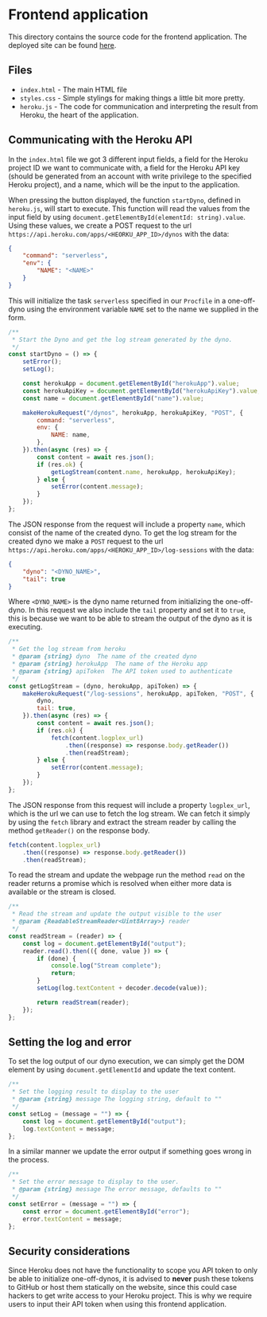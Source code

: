 # Frontend application

This directory contains the source code for the frontend application. The deployed site can be found [here](https://felix-seifert.github.io/serverless-on-heroku/).

## Files

-   `index.html` - The main HTML file
-   `styles.css` - Simple stylings for making things a little bit more pretty.
-   `heroku.js` - The code for communication and interpreting the result from Heroku, the heart of the application.

## Communicating with the Heroku API

In the `index.html` file we got 3 different input fields, a field for the Heroku project ID we want to communicate with, a field for the Heroku API key (should be generated from an account with write privilege to the specified Heroku project), and a name, which will be the input to the application.

When pressing the button displayed, the function `startDyno`, defined in `heroku.js`, will start to execute. This function will read the values from the input field by using `document.getElementById(elementId: string).value`. Using these values, we create a POST request to the url `https://api.heroku.com/apps/<HEORKU_APP_ID>/dynos` with the data:

```json
{
    "command": "serverless",
    "env": {
        "NAME": "<NAME>"
    }
}
```

This will initialize the task `serverless` specified in our `Procfile` in a one-off-dyno using the environment variable `NAME` set to the name we supplied in the form.

```js
/**
 * Start the Dyno and get the log stream generated by the dyno.
 */
const startDyno = () => {
    setError();
    setLog();

    const herokuApp = document.getElementById("herokuApp").value;
    const herokuApiKey = document.getElementById("herokuApiKey").value;
    const name = document.getElementById("name").value;

    makeHerokuRequest("/dynos", herokuApp, herokuApiKey, "POST", {
        command: "serverless",
        env: {
            NAME: name,
        },
    }).then(async (res) => {
        const content = await res.json();
        if (res.ok) {
            getLogStream(content.name, herokuApp, herokuApiKey);
        } else {
            setError(content.message);
        }
    });
};
```

The JSON response from the request will include a property `name`, which consist of the name of the created dyno. To get the log stream for the created dyno we make a `POST` request to the url `https://api.heroku.com/apps/<HEROKU_APP_ID>/log-sessions` with the data:

```json
{
    "dyno": "<DYNO_NAME>",
    "tail": true
}
```

Where `<DYNO_NAME>` is the dyno name returned from initializing the one-off-dyno. In this request we also include the `tail` property and set it to `true`, this is because we want to be able to stream the output of the dyno as it is executing.

```js
/**
 * Get the log stream from heroku
 * @param {string} dyno  The name of the created dyno
 * @param {string} herokuApp  The name of the Heroku app
 * @param {string} apiToken  The API token used to authenticate
 */
const getLogStream = (dyno, herokuApp, apiToken) => {
    makeHerokuRequest("/log-sessions", herokuApp, apiToken, "POST", {
        dyno,
        tail: true,
    }).then(async (res) => {
        const content = await res.json();
        if (res.ok) {
            fetch(content.logplex_url)
                .then((response) => response.body.getReader())
                .then(readStream);
        } else {
            setError(content.message);
        }
    });
};
```

The JSON response from this request will include a property `logplex_url`, which is the url we can use to fetch the log stream. We can fetch it simply by using the `fetch` library and extract the stream reader by calling the method `getReader()` on the response body.

```js
fetch(content.logplex_url)
    .then((response) => response.body.getReader())
    .then(readStream);
```

To read the stream and update the webpage run the method `read` on the reader returns a promise which is resolved when either more data is available or the stream is closed.

```js
/**
 * Read the stream and update the output visible to the user
 * @param {ReadableStreamReader<Uint8Array>} reader
 */
const readStream = (reader) => {
    const log = document.getElementById("output");
    reader.read().then(({ done, value }) => {
        if (done) {
            console.log("Stream complete");
            return;
        }
        setLog(log.textContent + decoder.decode(value));

        return readStream(reader);
    });
};
```

## Setting the log and error

To set the log output of our dyno execution, we can simply get the DOM element by using `document.getElementId` and update the text content.

```js
/**
 * Set the logging result to display to the user
 * @param {string} message The logging string, default to ""
 */
const setLog = (message = "") => {
    const log = document.getElementById("output");
    log.textContent = message;
};
```

In a similar manner we update the error output if something goes wrong in the process.

```js
/**
 * Set the error message to display to the user.
 * @param {string} message The error message, defaults to ""
 */
const setError = (message = "") => {
    const error = document.getElementById("error");
    error.textContent = message;
};
```

## Security considerations

Since Heroku does not have the functionality to scope you API token to only be able to initialize one-off-dynos, it is advised to **never** push these tokens to GitHub or host them statically on the website, since this could case hackers to get write access to your Heroku project. This is why we require users to input their API token when using this frontend application.
